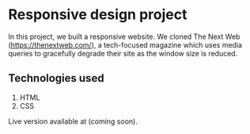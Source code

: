 # Responsive design project

In this project, we built a responsive website. We cloned The Next Web (https://thenextweb.com/), a tech-focused magazine which uses media queries to gracefully degrade their site as the window size is reduced.

## Technologies used
1. HTML
2. CSS

Live version available at (coming soon).